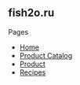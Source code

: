 ## fish2o.ru

Pages

- [Home](https://evgeniusly.github.io/fish2o.ru/)
- [Product Catalog](https://evgeniusly.github.io/fish2o.ru/catalog.html)
- [Product](https://evgeniusly.github.io/fish2o.ru/product.html)
- [Recipes](https://evgeniusly.github.io/fish2o.ru/recipes.html)
